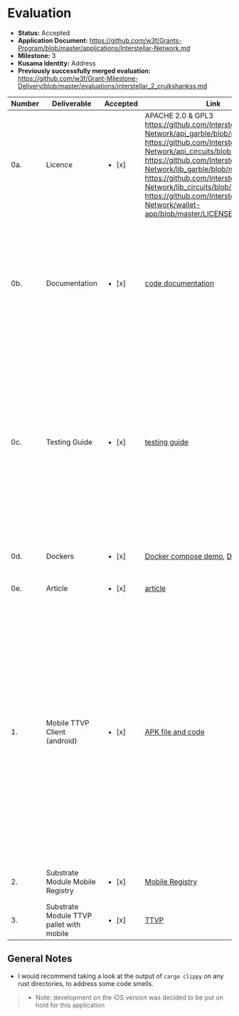 # Evaluation

- **Status:** Accepted
- **Application Document:** https://github.com/w3f/Grants-Program/blob/master/applications/Interstellar-Network.md
- **Milestone:** 3
- **Kusama Identity:** Address
- **Previously successfully merged evaluation:** https://github.com/w3f/Grant-Milestone-Delivery/blob/master/evaluations/interstellar_2_cruikshankss.md

| Number | Deliverable | Accepted | Link | Evaluation Notes |
| ------ | ----------- | -------- | ---- |----------------- |
| 0a. | Licence  |<ul><li>[x] </li></ul>|  APACHE 2.0 & GPL3 https://github.com/Interstellar-Network/api_garble/blob/main/LICENSE https://github.com/Interstellar-Network/api_circuits/blob/main/LICENSE https://github.com/Interstellar-Network/lib_garble/blob/main/LICENSE https://github.com/Interstellar-Network/lib_circuits/blob/main/LICENSE https://github.com/Interstellar-Network/wallet-app/blob/master/LICENSE | Only a part of the JustGarble repository is licenced with GPL3 and isolated with APIs |
| 0b. | Documentation  |<ul><li>[x] </li></ul>|  [code documentation](https://book.interstellar.gg/M3.html#code-documentation  ) | The documentation on the relavent technolgies (GCF, TTVP) to the project are comprehensive and very well documented. Inline documentation is also generally good, albeit a WIP.  |
| 0c. | Testing Guide |<ul><li>[x] </li></ul>| [testing guide](https://book.interstellar.gg/M3.html#testing-guide) | Functionality is mostly covered through integration testing, and the testing guide presented works well. However I would like to see working unit tests for the `ocw-*` pallets (although they are not a part of this milestone - this is more of a recommendation). Unit testing for the `mobile-registry` and `tx-validation` pallets is better. |
| 0d. | Dockers |<ul><li>[x] </li></ul>| [Docker compose demo](https://github.com/Interstellar-Network/Interstellar-Book/blob/docker-compose/docker-compose.yml), [Demo tutorial]( https://book.interstellar.gg/M3_demo_tutorial.html)  | Works well, and good documentation here. |
| 0e. | Article |<ul><li>[x] </li></ul>| [article](https://medium.com/@jlleleu/b4003a64e927)  |   |  
| 1. | Mobile TTVP Client (android) |<ul><li>[x] </li></ul>|  [APK file and code](https://github.com/Interstellar-Network/wallet-app/releases/tag/milestone3)    | The functionality is there, although there were some slight artifacts when running the TTVP on my device (Samsung A52). Additionally I'm not sure how technically feasible it is to increase FPS to make it slightly easier to make out the numbers, but that could be a nice improvement to user-friendliness (right now it takes a few seconds to figure out which number is which). Note: development on the iOS version was decided to be put on hold for this application.  |  
| 2. | Substrate Module Mobile Registry |<ul><li>[x] </li></ul>|[Mobile Registry]( https://github.com/Interstellar-Network/substrate-offchain-worker-demo/tree/master/pallets/mobile-registry)  | Basic database relating mobile/public keys to accounts | 
| 3. | Substrate Module TTVP pallet with mobile |<ul><li>[x] </li></ul>| [TTVP]( https://github.com/Interstellar-Network/substrate-offchain-worker-demo/tree/master/pallets/tx-validation ) |  | 


## General Notes

* I would recommend taking a look at the output of `cargo clippy` on any rust directories, to address some code smells.

> *  Note: development on the iOS version was decided to be put on hold for this application

